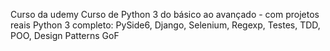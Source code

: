 Curso da udemy
Curso de Python 3 do básico ao avançado - com projetos reais
Python 3 completo: PySide6, Django, Selenium, Regexp, Testes, TDD, POO, Design Patterns GoF